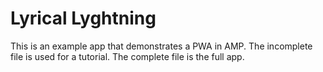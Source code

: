 # Lyrical Lyghtning
This is an example app that demonstrates a PWA in AMP. The incomplete file is used for a tutorial. The complete file is the full app.
